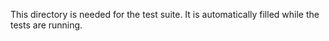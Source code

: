 This directory is needed for the test suite. It is automatically filled while the tests are running.